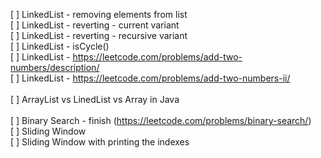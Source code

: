 [ ] LinkedList - removing elements from list <br>
[ ] LinkedList - reverting - current variant <br>
[ ] LinkedList - reverting - recursive variant <br>
[ ] LinkedList - isCycle() <br>
[ ] LinkedList - https://leetcode.com/problems/add-two-numbers/description/ <br>
[ ] LinkedList - https://leetcode.com/problems/add-two-numbers-ii/ <br>
<br>
[ ] ArrayList vs LinedList vs Array in Java<br>
<br>
[ ] Binary Search - finish (https://leetcode.com/problems/binary-search/) <br>
[ ] Sliding Window <br>
[ ] Sliding Window with printing the indexes <br>